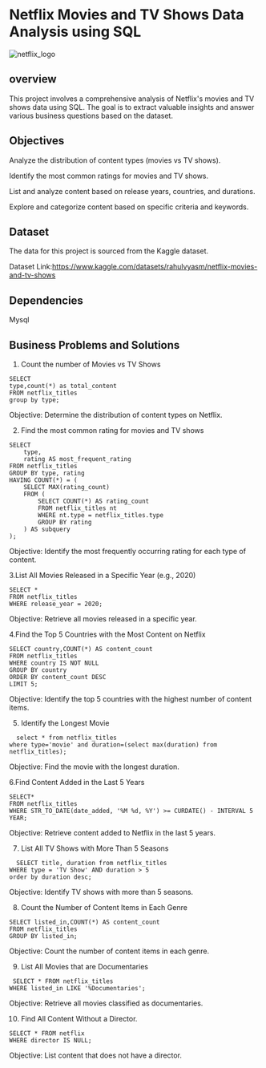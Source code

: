 
# Netflix Movies and TV Shows Data Analysis using SQL
![netflix_logo](https://github.com/saicharannetha/netflix_mysqlproject/blob/main/logo.png)


## overview
This project involves a comprehensive analysis of Netflix's movies and TV shows data using SQL. The goal is to extract valuable insights and answer various business questions based on the dataset. 
## Objectives
Analyze the distribution of content types (movies vs TV shows).

Identify the most common ratings for movies and TV shows.

List and analyze content based on release years, countries, and durations.

Explore and categorize content based on specific criteria and keywords.
## Dataset
The data for this project is sourced from the Kaggle dataset.

Dataset Link:https://www.kaggle.com/datasets/rahulvyasm/netflix-movies-and-tv-shows
## Dependencies
Mysql
## Business Problems and Solutions
1. Count the number of Movies vs TV Shows
```
SELECT
type,count(*) as total_content
FROM netflix_titles
group by type;
```
Objective: Determine the distribution of content types on Netflix.
 
2. Find the most common rating for movies and TV shows
```
SELECT 
    type,
    rating AS most_frequent_rating
FROM netflix_titles
GROUP BY type, rating
HAVING COUNT(*) = (
    SELECT MAX(rating_count) 
    FROM (
        SELECT COUNT(*) AS rating_count
        FROM netflix_titles nt
        WHERE nt.type = netflix_titles.type
        GROUP BY rating
    ) AS subquery
);
```
Objective: Identify the most frequently occurring rating for each type of content.

3.List All Movies Released in a Specific Year (e.g., 2020)
```
SELECT * 
FROM netflix_titles
WHERE release_year = 2020;
```
Objective: Retrieve all movies released in a specific year.

4.Find the Top 5 Countries with the Most Content on Netflix
```
SELECT country,COUNT(*) AS content_count
FROM netflix_titles
WHERE country IS NOT NULL
GROUP BY country
ORDER BY content_count DESC
LIMIT 5;
```
Objective: Identify the top 5 countries with the highest number of content items.

5. Identify the Longest Movie
 ```
   select * from netflix_titles
where type='movie' and duration=(select max(duration) from netflix_titles);
```
Objective: Find the movie with the longest duration.

6.Find Content Added in the Last 5 Years
```
SELECT*
FROM netflix_titles
WHERE STR_TO_DATE(date_added, '%M %d, %Y') >= CURDATE() - INTERVAL 5 YEAR;
```
Objective: Retrieve content added to Netflix in the last 5 years.


7. List All TV Shows with More Than 5 Seasons
 ```
   SELECT title, duration from netflix_titles
WHERE type = 'TV Show' AND duration > 5 
order by duration desc;
```
Objective: Identify TV shows with more than 5 seasons.

8. Count the Number of Content Items in Each Genre
```
SELECT listed_in,COUNT(*) AS content_count
FROM netflix_titles
GROUP BY listed_in;
```
Objective: Count the number of content items in each genre.

9. List All Movies that are Documentaries
```
 SELECT * FROM netflix_titles
WHERE listed_in LIKE '%Documentaries';
```
Objective: Retrieve all movies classified as documentaries.


10. Find All Content Without a Director.
 ```
SELECT * FROM netflix
WHERE director IS NULL;
```
Objective: List content that does not have a director.
